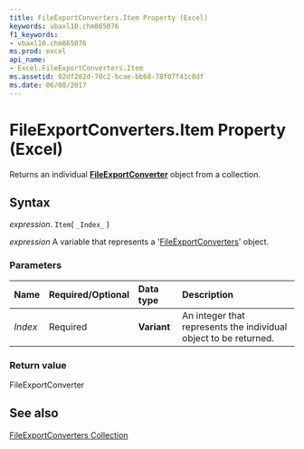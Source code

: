 ```yaml
---
title: FileExportConverters.Item Property (Excel)
keywords: vbaxl10.chm865076
f1_keywords:
- vbaxl10.chm865076
ms.prod: excel
api_name:
- Excel.FileExportConverters.Item
ms.assetid: 02df282d-70c2-bcae-bb68-78f07f41c8df
ms.date: 06/08/2017
---
```



# FileExportConverters.Item Property (Excel)

Returns an individual  **[FileExportConverter](Excel.FileExportConverter.md)** object from a collection.


## Syntax

 _expression_. `Item`( `_Index_` )

 _expression_ A variable that represents a '[FileExportConverters](Excel.FileExportConverters.md)' object.


### Parameters



|Name|Required/Optional|Data type|Description|
|:-----|:-----|:-----|:-----|
| _Index_|Required| **Variant**|An integer that represents the individual object to be returned.|

### Return value

FileExportConverter


## See also


[FileExportConverters Collection](Excel.FileExportConverters.md)

